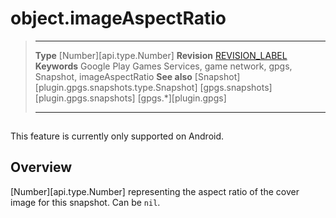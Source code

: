 # object.imageAspectRatio

> --------------------- ------------------------------------------------------------------------------------------
> __Type__              [Number][api.type.Number]
> __Revision__          [REVISION_LABEL](REVISION_URL)
> __Keywords__          Google Play Games Services, game network, gpgs, Snapshot, imageAspectRatio
> __See also__          [Snapshot][plugin.gpgs.snapshots.type.Snapshot]
>						[gpgs.snapshots][plugin.gpgs.snapshots]
>                       [gpgs.*][plugin.gpgs]
> --------------------- ------------------------------------------------------------------------------------------

<div class="docs-tip-outer">
<div class="docs-tip-inner-left">
<div class="fa fa-android" style="font-size: 39px; padding-top: 1px;"></div>
</div>
<div class="docs-tip-inner-right">

This feature is currently only supported on Android.

</div>
</div>


## Overview

[Number][api.type.Number] representing the aspect ratio of the cover image for this snapshot. Can be `nil`.

